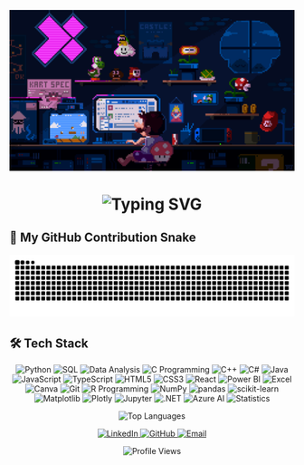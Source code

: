 

![](Resources/gif.gif)
<h1 align="center">
  <img src="https://readme-typing-svg.herokuapp.com?font=Fira+Code&weight=700&size=24&pause=30&color=00F7FF&center=true&vCenter=true&width=800&lines=👋+Hello%2C+My+Name+is+Thomas!;🧠+I'm+a+Data+Analyst+%7C+AI+Enthusiast;📊+Python+%7C+Power+BI+%7C+SQL+%7C+Machine+Learning;📈+Turning+data+into+decisions!" alt="Typing SVG" />
</h1>


## 🐍 My GitHub Contribution Snake

![Snake animation](https://github.com/thomas271001/thomas271001/blob/output/snake.svg)






## 🛠️ **Tech Stack**

<p align="center">
      <img src="https://img.shields.io/badge/Python-3670A0?style=for-the-badge&logo=python&logoColor=white" alt="Python" />
      <img src="https://img.shields.io/badge/SQL-F80000?style=for-the-badge&logo=oracle&logoColor=white" alt="SQL" />
      <img src="https://img.shields.io/badge/Data%20Analysis-4CAF50?style=for-the-badge&logo=tableau&logoColor=white" alt="Data Analysis" />
      <img src="https://img.shields.io/badge/C%20Programming-FFC107?style=for-the-badge&logo=c&logoColor=white" alt="C Programming" />
      <img src="https://img.shields.io/badge/C++-00599C?style=for-the-badge&logo=c%2B%2B&logoColor=white" alt="C++" />
      <img src="https://img.shields.io/badge/CSharp-239120?style=for-the-badge&logo=c-sharp&logoColor=white" alt="C#" />
      <img src="https://img.shields.io/badge/Java-007396?style=for-the-badge&logo=java&logoColor=white" alt="Java" />
      <img src="https://img.shields.io/badge/JavaScript-F7DF1E?style=for-the-badge&logo=javascript&logoColor=black" alt="JavaScript" />
      <img src="https://img.shields.io/badge/TypeScript-3178C6?style=for-the-badge&logo=typescript&logoColor=white" alt="TypeScript" />
      <img src="https://img.shields.io/badge/HTML5-E34F26?style=for-the-badge&logo=html5&logoColor=white" alt="HTML5" />
      <img src="https://img.shields.io/badge/CSS3-1572B6?style=for-the-badge&logo=css3&logoColor=white" alt="CSS3" />
      <img src="https://img.shields.io/badge/React-61DAFB?style=for-the-badge&logo=react&logoColor=black" alt="React" />
      <img src="https://img.shields.io/badge/Power%20BI-FFEB3B?style=for-the-badge&logo=power-bi&logoColor=white" alt="Power BI" />
      <img src="https://img.shields.io/badge/Excel-007BFF?style=for-the-badge&logo=microsoft-excel&logoColor=white" alt="Excel" />
      <img src="https://img.shields.io/badge/Canva-E91E63?style=for-the-badge&logo=canva&logoColor=white" alt="Canva" />
      <img src="https://img.shields.io/badge/Git-2C3E55?style=for-the-badge&logo=git&logoColor=white" alt="Git" />
      <img src="https://img.shields.io/badge/R-276DC3?style=for-the-badge&logo=r&logoColor=white" alt="R Programming" />
      <img src="https://img.shields.io/badge/NumPy-013243?style=for-the-badge&logo=numpy&logoColor=white" alt="NumPy" />
      <img src="https://img.shields.io/badge/pandas-150458?style=for-the-badge&logo=pandas&logoColor=white" alt="pandas" />
      <img src="https://img.shields.io/badge/scikit%20learn-F7931E?style=for-the-badge&logo=scikit-learn&logoColor=white" alt="scikit-learn" />
      <img src="https://img.shields.io/badge/Matplotlib-11557C?style=for-the-badge&logo=matplotlib&logoColor=white" alt="Matplotlib" />
      <img src="https://img.shields.io/badge/Plotly-3F4F75?style=for-the-badge&logo=plotly&logoColor=white" alt="Plotly" />
      <img src="https://img.shields.io/badge/Jupyter-F37626?style=for-the-badge&logo=jupyter&logoColor=white" alt="Jupyter" />
      <img src="https://img.shields.io/badge/.NET-512BD4?style=for-the-badge&logo=dotnet&logoColor=white" alt=".NET" />
      <img src="https://img.shields.io/badge/Azure%20AI-0078D4?style=for-the-badge&logo=microsoft-azure&logoColor=white" alt="Azure AI" />
      <img src="https://img.shields.io/badge/Statistics-00897B?style=for-the-badge&logo=statistics&logoColor=white" alt="Statistics" />
</p>


<!-- ## 📊 **GitHub Stats** -->

<div align="center">

  ![Top Languages](https://github-readme-stats.vercel.app/api/top-langs/?username=thomas271001&layout=compact&theme=radical)

</div>

<!-- ## 📫 **Let's Connect** -->

<p align="center">
  <a href="https://www.linkedin.com/in/thomasantomoothedan/">
    <img src="https://img.shields.io/badge/-LinkedIn-blue?style=for-the-badge&logo=Linkedin&logoColor=white" alt="LinkedIn" />
  </a>
  <a href="https://github.com/thomas271001">
    <img src="https://img.shields.io/badge/-GitHub-181717?style=for-the-badge&logo=github" alt="GitHub" />
  </a>
  <a href="mailto:thomas.anto.moothedan@gmail.com">
    <img src="https://img.shields.io/badge/-Email-D14836?style=for-the-badge&logo=gmail&logoColor=white" alt="Email" />
  </a>
</p>

<p align="center">
  <img src="https://komarev.com/ghpvc/?username=thomas271001&color=blue&style=flat-square&label=Profile+Views" alt="Profile Views" />
</p>
